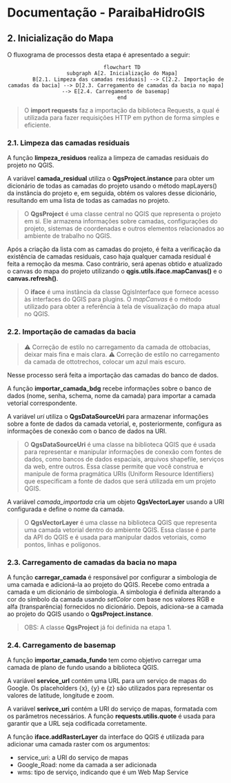 # Documentação - ParaibaHidroGIS

## 2. Inicialização do Mapa

O fluxograma de processos desta etapa é apresentado a seguir:

<center>

```mermaid
    flowchart TD
    subgraph A[2. Inicialização do Mapa]
        B[2.1. Limpeza das camadas residuais] --> C[2.2. Importação de camadas da bacia] --> D[2.3. Carregamento de camadas da bacia no mapa] --> E[2.4. Carregamento de basemap]
    end
```

</center>

> O **import requests** faz a importação da biblioteca Requests, a qual é utilizada para fazer requisições HTTP em python de forma simples e eficiente.

### 2.1. Limpeza das camadas residuais

A função **limpeza_residuos** realiza a limpeza de camadas residuais do projeto no QGIS. 

A variável **camada_residual** utiliza o **QgsProject.instance** para obter um dicionário de todas as camadas do projeto usando o método mapLayers() da instância do projeto e, em seguida, obtém os valores desse dicionário, resultando em uma lista de todas as camadas no projeto.

>O **QgsProject** é uma classe central no QGIS que representa o projeto em si. Ele armazena informações sobre camadas, configurações do projeto, sistemas de coordenadas e outros elementos relacionados ao ambiente de trabalho no QGIS. 

Após a criação da lista com as camadas do projeto, é feita a verificação da existência de camadas residuais, caso haja qualquer camada residual é feita a remoção da mesma. Caso contrário, será apenas obtido e atualizado o canvas do mapa do projeto utilizando o **qgis.utils.iface.mapCanvas()** e o **canvas.refresh()**.

> O **iface** é uma instância da classe QgisInterface que fornece acesso às interfaces do QGIS para plugins. O *mapCanvas* é o método utilizado para obter a referência à tela de visualização do mapa atual no QGIS.

### 2.2. Importação de camadas da bacia

>:warning: Correção de estilo no carregamento da camada de ottobacias, deixar mais fina e mais clara.
>:warning: Correção de estilo no carregamento da camada de ottotrechos, colocar um azul mais escuro.

Nesse processo será feita a importação das camadas do banco de dados.

A função **importar_camada_bdg** recebe informações sobre o banco de dados (nome, senha, schema, nome da camada) para importar a camada vetorial correspondente.

A variável *uri* utiliza o **QgsDataSourceUri** para armazenar informações sobre a fonte de dados da camada vetorial, e, posteriormente, configura as informações de conexão com o banco de dados na URI. 

> O **QgsDataSourceUri** é uma classe na biblioteca QGIS que é usada para representar e manipular informações de conexão com fontes de dados, como bancos de dados espaciais, arquivos shapefile, serviços da web, entre outros. Essa classe permite que você construa e manipule de forma pragmática URIs (Uniform Resource Identifiers) que especificam a fonte de dados que será utilizada em um projeto QGIS.

A variável *camada_importada* cria um objeto **QgsVectorLayer** usando a URI configurada e define o nome da camada. 

> O **QgsVectorLayer** é uma classe na biblioteca QGIS que representa uma camada vetorial dentro do ambiente QGIS. Essa classe é parte da API do QGIS e é usada para manipular dados vetoriais, como pontos, linhas e polígonos. 

### 2.3. Carregamento de camadas da bacia no mapa

A função **carregar_camada** é responsável por configurar a simbologia de uma camada e adicioná-la ao projeto do QGIS. Recebe como entrada a camada e um dicionário de simbologia. A simbologia é definida alterando a cor do símbolo da camada usando *setColor* com base nos valores RGB e alfa (transparência) fornecidos no dicionário. Depois, adiciona-se a camada ao projeto do QGIS usando o **QgsProject.instance**.

> OBS: A classe **QgsProject** já foi definida na etapa 1.

### 2.4.  Carregamento de basemap

A função **importar_camada_fundo** tem como objetivo carregar uma camada de plano de fundo usando a biblioteca QGIS. 

A variável **service_url** contém uma URL para um serviço de mapas do Google. Os placeholders {x}, {y} e {z} são utilizados para representar os valores de latitude, longitude e zoom.

A variável **serivce_uri** contém a URI do serviço de mapas, formatada com os parâmetros necessários. A função **requests.utilis.quote** é usada para garantir que a URL seja codificada corretamente.

A função **iface.addRasterLayer** da interface do QGIS é utilizada para adicionar uma camada raster com os argumentos:
- service_uri: a URI do serviço de mapas
- Google_Road: nome da camada a ser adicionada
- wms: tipo de serviço, indicando que é um Web Map Service

